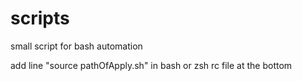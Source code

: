 # scripts
small script for bash automation

add line "source pathOfApply.sh" in bash or zsh rc file at the bottom

